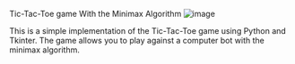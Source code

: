 Tic-Tac-Toe game With the Minimax Algorithm
![image](https://github.com/xEncerx/tictaktoe_minimax/assets/109633237/f8f79099-e047-4b9e-960e-884a683b36d6)

This is a simple implementation of the Tic-Tac-Toe game using Python and Tkinter. The game allows you to play against a computer bot with the minimax algorithm.
